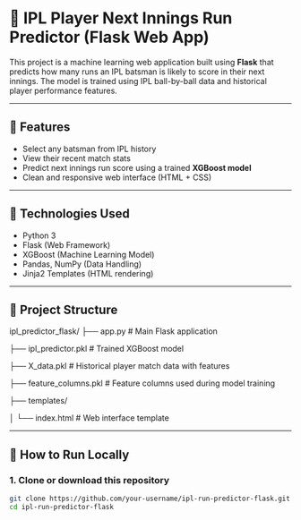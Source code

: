 # 🏏 IPL Player Next Innings Run Predictor (Flask Web App)

This project is a machine learning web application built using **Flask** that predicts how many runs an IPL batsman is likely to score in their next innings. The model is trained using IPL ball-by-ball data and historical player performance features.

---

## 🚀 Features

- Select any batsman from IPL history
- View their recent match stats
- Predict next innings run score using a trained **XGBoost model**
- Clean and responsive web interface (HTML + CSS)

---

## 🧠 Technologies Used

- Python 3
- Flask (Web Framework)
- XGBoost (Machine Learning Model)
- Pandas, NumPy (Data Handling)
- Jinja2 Templates (HTML rendering)

---

## 📁 Project Structure

ipl_predictor_flask/
├── app.py # Main Flask application

├── ipl_predictor.pkl # Trained XGBoost model

├── X_data.pkl # Historical player match data with features

├── feature_columns.pkl # Feature columns used during model training

├── templates/

│ └── index.html # Web interface template


---

## 🧪 How to Run Locally

### 1. Clone or download this repository

```bash
git clone https://github.com/your-username/ipl-run-predictor-flask.git
cd ipl-run-predictor-flask
